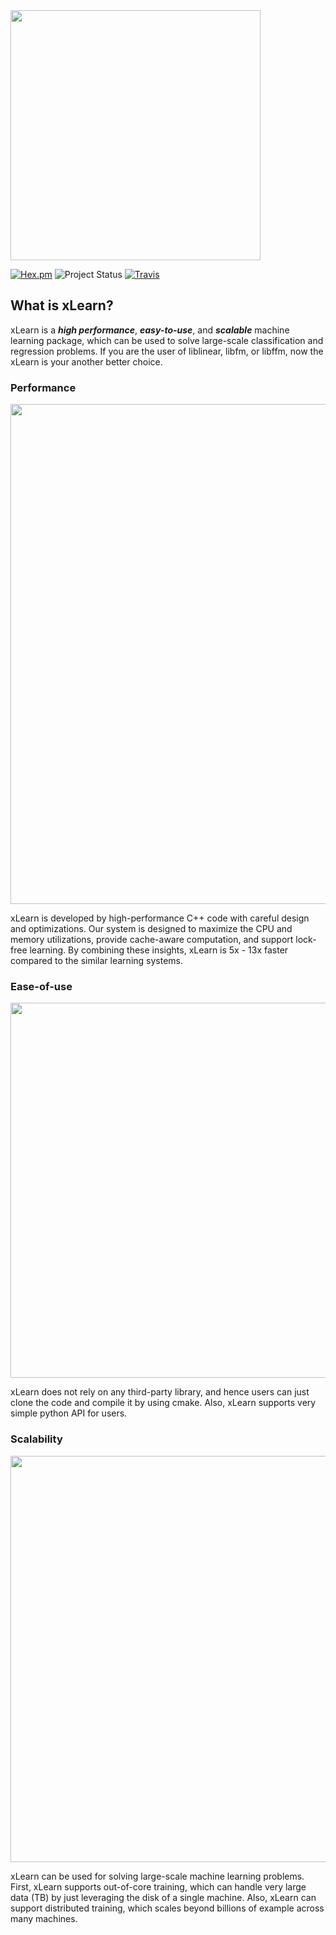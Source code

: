 <img src="https://github.com/aksnzhy/xLearn/raw/master/img/xlearn_logo.png" width = "400"/>    

[![Hex.pm](https://img.shields.io/hexpm/l/plug.svg)](./LICENCE)
![Project Status](https://img.shields.io/badge/version-0.1.0-green.svg)
[![Travis](https://img.shields.io/travis/rust-lang/rust.svg)]()

## What is xLearn?

xLearn is a ***high performance***, ***easy-to-use***, and ***scalable*** machine learning package, 
which can be used to solve large-scale classification and regression problems. If you are the user 
of liblinear, libfm, or libffm, now the xLearn is your another better choice.

### Performance 

<img src="https://github.com/aksnzhy/xLearn/raw/master/img/speed.png" width = "800"/>   

xLearn is developed by high-performance C++ code with careful design and optimizations. Our system is designed to 
maximize the CPU and memory utilizations, provide cache-aware computation, and support lock-free learning. By 
combining these insights, xLearn is 5x - 13x faster compared to the similar learning systems.

### Ease-of-use

<img src="https://github.com/aksnzhy/xLearn/raw/master/img/code.jpeg" width = "600"/>   

xLearn does not rely on any third-party library, and hence users can just clone the code and compile it by using cmake. 
Also, xLearn supports very simple python API for users.

### Scalability

<img src="https://github.com/aksnzhy/xLearn/raw/master/img/scalability.png" width = "650"/>   

xLearn can be used for solving large-scale machine learning problems. First, xLearn supports out-of-core training, which can handle 
very large data (TB) by just leveraging the disk of a single machine. Also, xLearn can support distributed training, which scales beyond billions of example across many machines. 
